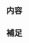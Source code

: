 <!-- I want to review in Japanese. -->

## 内容

## 補足

<!-- for GitHub Copilot review rule -->

<!-- 
### 1. レビュー対象と範囲

コードレビューをする際に、下記の観点でもコードレビューを行ってください
- 拡張子 .rb のファイルのみを対象として、ファイル末尾に改行コードが入っているか
- 余分なスペースが入っていないか
- 文字の打ち間違いがないか（例：instance → instanse）

### 2. prefix

レビューする際には、以下のprefix(接頭辞)をつけてください。
- [SHOULD] → かならず変更してね  
- [IMO] → 自分の意見だとこうだけど修正必須ではないよ
- [NITS] → ささいな指摘
- [Q] → 質問  
- [FYI] → 参考情報
-->

<!-- for GitHub Copilot review rule -->

<!-- I want to review in Japanese. -->
